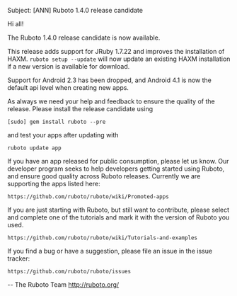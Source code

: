 Subject: [ANN] Ruboto 1.4.0 release candidate

Hi all!

The Ruboto 1.4.0 release candidate is now available.

This release adds support for JRuby 1.7.22 and improves the installation
of HAXM.  `ruboto setup --update` will now update an existing HAXM
installation if a new version is available for download.

Support for Android 2.3 has been dropped, and Android 4.1 is now the
default api level when creating new apps.

As always we need your help and feedback to ensure the quality of the release.  Please install the release candidate using

    [sudo] gem install ruboto --pre

and test your apps after updating with

    ruboto update app

If you have an app released for public consumption, please let us know.  Our developer program seeks to help developers getting started using Ruboto, and ensure good quality across Ruboto releases.  Currently we are supporting the apps listed here:

    https://github.com/ruboto/ruboto/wiki/Promoted-apps

If you are just starting with Ruboto, but still want to contribute, please select and complete one of the tutorials and mark it with the version of Ruboto you used.

    https://github.com/ruboto/ruboto/wiki/Tutorials-and-examples

If you find a bug or have a suggestion, please file an issue in the issue tracker:

    https://github.com/ruboto/ruboto/issues

--
The Ruboto Team
http://ruboto.org/
